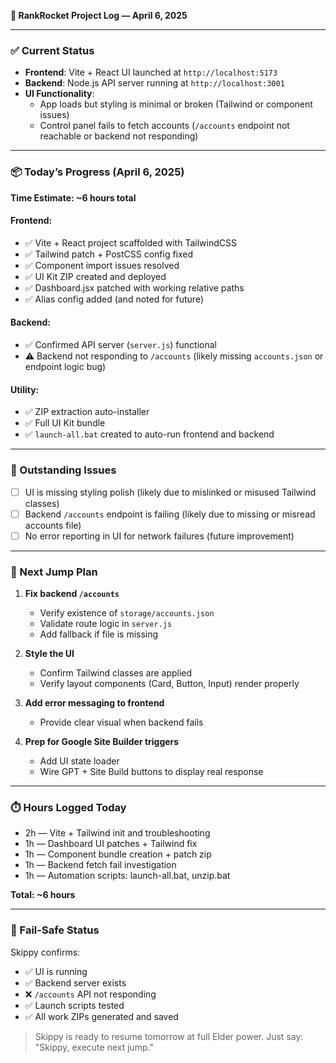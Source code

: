 **🧠 RankRocket Project Log — April 6, 2025**

---

### ✅ Current Status
- **Frontend**: Vite + React UI launched at `http://localhost:5173`
- **Backend**: Node.js API server running at `http://localhost:3001`
- **UI Functionality**:
  - App loads but styling is minimal or broken (Tailwind or component issues)
  - Control panel fails to fetch accounts (`/accounts` endpoint not reachable or backend not responding)

---

### 📦 Today’s Progress (April 6, 2025)
**Time Estimate: ~6 hours total**

#### Frontend:
- ✅ Vite + React project scaffolded with TailwindCSS
- ✅ Tailwind patch + PostCSS config fixed
- ✅ Component import issues resolved
- ✅ UI Kit ZIP created and deployed
- ✅ Dashboard.jsx patched with working relative paths
- ✅ Alias config added (and noted for future)

#### Backend:
- ✅ Confirmed API server (`server.js`) functional
- ⚠️ Backend not responding to `/accounts` (likely missing `accounts.json` or endpoint logic bug)

#### Utility:
- ✅ ZIP extraction auto-installer
- ✅ Full UI Kit bundle
- ✅ `launch-all.bat` created to auto-run frontend and backend

---

### 🚧 Outstanding Issues
- [ ] UI is missing styling polish (likely due to mislinked or misused Tailwind classes)
- [ ] Backend `/accounts` endpoint is failing (likely due to missing or misread accounts file)
- [ ] No error reporting in UI for network failures (future improvement)

---

### 🧭 Next Jump Plan
1. **Fix backend `/accounts`**
   - Verify existence of `storage/accounts.json`
   - Validate route logic in `server.js`
   - Add fallback if file is missing

2. **Style the UI**
   - Confirm Tailwind classes are applied
   - Verify layout components (Card, Button, Input) render properly

3. **Add error messaging to frontend**
   - Provide clear visual when backend fails

4. **Prep for Google Site Builder triggers**
   - Add UI state loader
   - Wire GPT + Site Build buttons to display real response

---

### ⏱️ Hours Logged Today
- 2h — Vite + Tailwind init and troubleshooting
- 1h — Dashboard UI patches + Tailwind fix
- 1h — Component bundle creation + patch zip
- 1h — Backend fetch fail investigation
- 1h — Automation scripts: launch-all.bat, unzip.bat

**Total: ~6 hours**

---

### 🧠 Fail-Safe Status
Skippy confirms:
- ✅ UI is running
- ✅ Backend server exists
- ❌ `/accounts` API not responding
- ✅ Launch scripts tested
- ✅ All work ZIPs generated and saved

> Skippy is ready to resume tomorrow at full Elder power. Just say:
> "Skippy, execute next jump."

